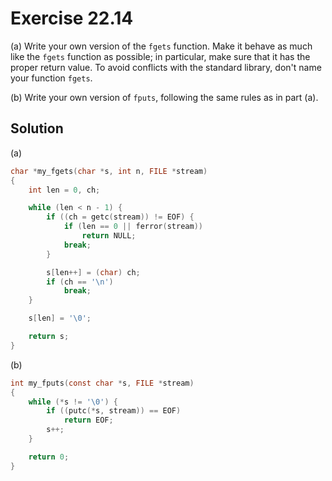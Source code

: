 # Exercise 22.14

(a) Write your own version of the `fgets` function. Make it behave as much like
the `fgets` function as possible; in particular, make sure that it has the
proper return value. To avoid conflicts with the standard library, don't name
your function `fgets`.

(b) Write your own version of `fputs`, following the same rules as in part (a).

## Solution

(a)

```c
char *my_fgets(char *s, int n, FILE *stream)
{
    int len = 0, ch;

    while (len < n - 1) {
        if ((ch = getc(stream)) != EOF) {
            if (len == 0 || ferror(stream))
                return NULL;
            break;
        }

        s[len++] = (char) ch;
        if (ch == '\n')
            break;
    }

    s[len] = '\0';

    return s;
}
```

(b)

```c
int my_fputs(const char *s, FILE *stream)
{
    while (*s != '\0') {
        if ((putc(*s, stream)) == EOF)
            return EOF;
        s++;
    }

    return 0;
}
```
